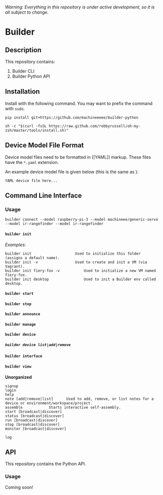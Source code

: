 *Warning: Everything in this repository is under active development, so it is all subject to change.*

# Builder

## Description

This repository contains:

1. Builder CLI
2. Builder Python API

## Installation

Install with the following command. You may want to prefix the command with `sudo`.

```
pip install git+https://github.com/machineeeee/builder-python
```

```
sh -c "$(curl -fsSL https://raw.github.com/robbyrussell/oh-my-zsh/master/tools/install.sh)"
```

## Device Model File Format

Device model files need to be formatted in [[YAML]] markup. These files have the `*.yaml` extension.

An example device model file is given below (this is the same as <path>):

```
YAML device file here...
```

## Command Line Interface

### Usage

```
builder connect --model raspberry-pi-3 --model machineee/generic-servo --model ir-rangefinder --model ir-rangefinder
```

#### `builder init`

_Examples:_
```
builder init					Used to initialize this folder (assigns a default name).
builder init -v					Used to create and init a VM (via Vagrant).
builder init fiery-fox -v			Used to initialize a new VM named fiery-fox.
builder init desktop				Used to init a Builder env called desktop.
```

#### `builder start`
#### `builder stop`
#### `builder announce`
#### `builder manage`

#### `builder device`
##### `builder device list|add|remove`

#### `builder interface`
#### `builder view`

**Unorganized**

```
signup
login
help
note [add|remove|list]		Used to add, remove, or list notes for a device or environment/workspace/project.
assemble			Starts interactive self-assembly.
start [broadcast|discover]
status [broadcast|discover]
run [broadcast|discover]
stop [broadcast|discover]
monitor [broadcast|discover]

log
```
## API

This repository contains the Python API.

### Usage

Coming soon!
